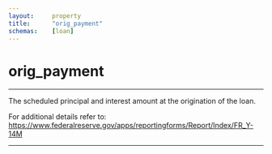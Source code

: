 ```yaml
---
layout:     property
title:      "orig_payment"
schemas:    [loan]
---
```


# orig_payment

---

The scheduled principal and interest amount at the origination of the loan.

For additional details refer to: https://www.federalreserve.gov/apps/reportingforms/Report/Index/FR_Y-14M

--- 